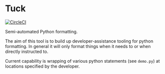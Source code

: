 # Tuck

[![CircleCI](https://circleci.com/gh/PeterJCLaw/tuck.svg?style=svg)](https://circleci.com/gh/PeterJCLaw/tuck)

Semi-automated Python formatting.

The aim of this tool is to build up developer-assistance tooling for python
formatting. In general it will only format things when it needs to or when
directly instructed to.

Current capability is wrapping of various python statements (see `demo.py`) at
locations specified by the developer.
